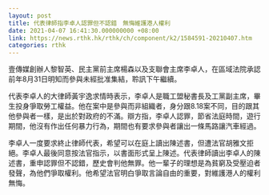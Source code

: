 ```yaml
---
layout: post
title: 代表律師指李卓人認罪但不認錯　無悔維護港人權利
date: 2021-04-07 16:41:30.000000000 +08:00
link: https://news.rthk.hk/rthk/ch/component/k2/1584591-20210407.htm
categories: rthk
---
```


壹傳媒創辦人黎智英、民主黨前主席楊森以及支聯會主席李卓人，在區域法院承認前年8月31日明知而參與未經批准集結，聆訊下午繼續。 

代表李卓人的大律師黃宇逸求情時表示，李卓人是職工盟秘書長及工黨副主席，畢生投身爭取勞工權益。他在案中是參與而非組織者，身分跟8.18案不同，目的跟其他參與者一樣，是出於對政府的不滿。辯方指，李卓人認罪，節省法庭時間，遊行期間，他沒有作出任何暴力行為，期間也有要求參與者讓出一條馬路讓汽車經過。 

李卓人一度要求終止律師代表，希望可以在庭上讀出陳述書，但遭法官胡雅文拒絕。李卓人最後同意按法官指示，以書面形式呈上陳述。代表律師讀出李卓人的陳述書，重申認罪但不認錯，歷史會判他無罪。他一輩子的理想是為貧窮及受壓迫者發聲，為他們爭取權利。他希望法官明白爭取言論自由的重要，對維護港人的權利無悔。
